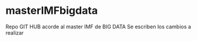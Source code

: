# masterIMFbigdata
Repo GIT HUB acorde al master IMF de BIG DATA
Se escriben los cambios a realizar
